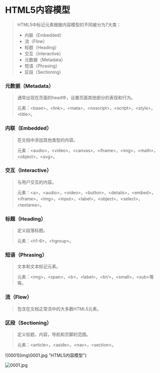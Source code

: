 # HTML5内容模型

> HTML5中标记元素根据内容模型的不同被分为7大类：
>
> - 内联（Embedded）
> - 流（Flow）
> - 标题（Heading）
> - 交互（Interactive）
> - 元数据（Metadata）
> - 短语（Phrasing）
> - 区段（Sectioning）

### 元数据（Metadata）

> 通常出现在页面的head中，设置页面其他部分的表现和行为。
>
> 元素：\<base>，\<link>，\<mata>，\<noscript>，\<script>，\<style>，\<title>。

### 内联（Embedded）

> 在文档中添加其他类型的内容。
>
> 元素：\<audio>，\<video>，\<canvas>，\<iframe>，\<img>，\<math>，\<object>，\<svg>。

### 交互（Interactive）

> 与用户交互的内容。
>
> 元素：\<a>，\<audio>，\<video>，\<button>，\<details>，\<embed>，\<iframe>，\<img>，\<input>，\<label>，\<object>，\<select>，\<textarea>。

### 标题（Heading）

> 定义段落标题。
>
> 元素：\<h1-6>，\<hgroup>。

### 短语（Phrasing）

> 文本和文本标记元素。
>
> 元素：\<img>，\<span>，\<b>，\<label>，\<br/>，\<small>，\<sub>等等。

### 流（Flow）

> 包含在文档正常流中的大多数HTML5元素。

### 区段（Sectioning）

> 定义标题，内容，导航和页脚的范围。
>
> 元素：\<article>，\<aside>，\<nav>，\<section>。

\![0001]\(img\0001.jpg "HTML5内容模型")

![0001.jpg](https://i.loli.net/2021/01/25/iYpjXUKIFHnoPZA.jpg "HTML5内容模型")

